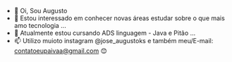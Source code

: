 - 👋 Oi, Sou Augusto 
- 👀 Estou interessado em conhecer novas áreas estudar sobre o que mais amo tecnologia ...
- 🌱 Atualmente estou cursando ADS linguagem - Java e Pitão ...
- 📫 Utilizo muioto instagram @jose_augustoks e também meu/E-mail: contatoeupaivaa@gmail.com 😊

<!---
AugustoPaivaend/AugustoPaivaend is a ✨ special ✨ repository because its `README.md` (this file) appears on your GitHub profile.
You can click the Preview link to take a look at your changes.
--->
